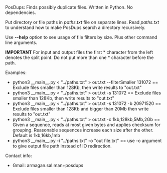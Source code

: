 PosDups: Finds possibly duplicate files. Written in Python. No dependencies.

Put directory or file paths in _paths.txt_ file on separate 
lines.
Read _paths.txt_ to understand how to make PosDups search a 
directory recursively.

Use **--help** option to see usage of file filters by size. Plus other command line arguments.

**IMPORTANT** For input and output files the first * character from the left denotes the split point. Do not put more than one * character before the path.

Examples:
  - python3 \_\_main__.py < "../paths.txt" > out.txt --filterSmaller 131072  ==  Exclude files smaller than 128Kb, then write results to "out.txt"
  - python3 \_\_main__.py < "../paths.txt" > out.txt -s 131072  ==  Exclude files smaller than 128Kb, then write results to "out.txt"
  - python3 \_\_main__.py < "../paths.txt" > out.txt -s 131072 -b 20971520 == Exclude files smaller than 128Kb and bigger than 20Mb then write results to "out.txt"
  - python3 \_\_main__.py < "../paths.txt" > out.txt -c 1kb,128kb,5Mb,2Gb == Given a sequence, reads at most given bytes and applies checksum for grouping. Reasonable sequences 
  increase each size after the other. Default is 1kb,16kb,1mb
  - python3 \_\_main__.py -i "../paths.txt" -o "out file.txt" == use -o argument to give output file path instead of IO redirection.

Contact info:
  - Gmail: armagan.sal.man+posdups
